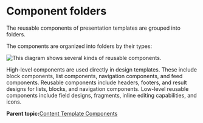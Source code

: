 # Component folders

The reusable components of presentation templates are grouped into folders.

The components are organized into folders by their types:

![This diagram shows several kinds of reusable components.](../images/ComponentFolders.jpg)

High-level components are used directly in design templates. These include block components, list components, navigation components, and feed components. Reusable components include headers, footers, and result designs for lists, blocks, and navigation components. Low-level reusable components include field designs, fragments, inline editing capabilities, and icons.

**Parent topic:**[Content Template Components](../ctc/ctc-assets-components.md)

